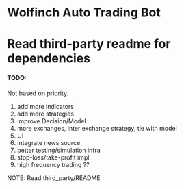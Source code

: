 # Wolfinch Auto Trading Bot

# Read third-party readme for dependencies

#### TODO: 

Not based on priority.

1. add more indicators
2. add more strategies 
3. improve Decision/Model
5. more exchanges, inter exchange strategy, tie with model
6. UI
7. integrate news source
8. better testing/simulation infra 
9. stop-loss/take-profit impl.
10. high frequency trading ??



NOTE:
Read third_party/README
